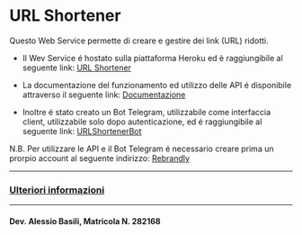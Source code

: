 # URL Shortener

Questo Web Service permette di creare e gestire dei link (URL) ridotti.


* Il Wev Service é hostato sulla piattaforma Heroku ed è raggiungibile al seguente link: [URL Shortener](https://thepdgt-bot.herokuapp.com/)

* La documentazione del funzionamento ed utilizzo delle API é disponibile attraverso il seguente link: [Documentazione](https://app.swaggerhub.com/apis-docs/abasili98/URLShortenerAPI/1.0.0)

* Inoltre é stato creato un Bot Telegram, utilizzabile come interfaccia client, utilizzabile solo dopo autenticazione, ed é raggiungibile al seguente link: [URLShortenerBot](https://t.me/thepdgt_bot)

N.B. Per utilizzare le API e il Bot Telegram é necessario creare prima un prorpio account al seguente indirizzo: [Rebrandly](https://rebrandly.com/)

------------

### [Ulteriori informazioni ](doc/info.md)

------------

#### Dev. **Alessio Basili**, Matricola N. **282168** 